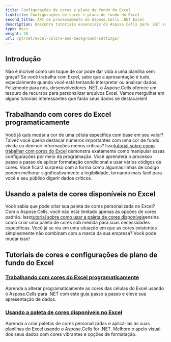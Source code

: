 ```yaml
---
title: Configurações de cores e plano de fundo do Excel
linktitle: Configurações de cores e plano de fundo do Excel
second_title: API de processamento do Aspose.Cells .NET Excel
description: Descubra tutoriais essenciais do Aspose.Cells para .NET sobre cores e configurações de plano de fundo do Excel para otimizar sua apresentação de dados e aumentar o apelo visual.
type: docs
weight: 26
url: /pt/net/excel-colors-and-background-settings/
---
```

## Introdução

Não é incrível como um toque de cor pode dar vida a uma planilha sem graça? Se você trabalha com Excel, sabe que a apresentação é tudo, especialmente quando você está tentando interpretar ou analisar dados. Felizmente para nós, desenvolvedores .NET, o Aspose.Cells oferece um tesouro de recursos para personalizar arquivos Excel. Vamos mergulhar em alguns tutoriais interessantes que farão seus dados se destacarem!

## Trabalhando com cores do Excel programaticamente

Você já quis mudar a cor de uma célula específica com base em seu valor? Talvez você queira destacar números importantes com uma cor de fundo vívida ou diminuir informações menos críticas? Isso[tutorial sobre como trabalhar com cores do Excel](./working-with-excel-colors/) demonstra exatamente como manipular essas configurações por meio da programação. Você aprenderá o processo passo a passo de aplicar formatação condicional e usar vários códigos de cores. Você ficará surpreso com a forma como algumas linhas de código podem melhorar significativamente a legibilidade, tornando mais fácil para você e seu público digerir dados críticos.

## Usando a paleta de cores disponíveis no Excel

 Você sabia que pode criar sua paleta de cores personalizada no Excel? Com o Aspose.Cells, você não está limitado apenas às opções de cores padrão. Isso[tutorial sobre como usar a paleta de cores disponíveis](./using-palette-of-available-colors/)ensina como criar uma paleta de cores sob medida para suas necessidades específicas. Você já se viu em uma situação em que as cores existentes simplesmente não combinam com a marca da sua empresa? Você pode mudar isso!

## Tutoriais de cores e configurações de plano de fundo do Excel
### [Trabalhando com cores do Excel programaticamente](./working-with-excel-colors/)
Aprenda a alterar programaticamente as cores das células do Excel usando o Aspose.Cells para .NET com este guia passo a passo e eleve sua apresentação de dados.
### [Usando a paleta de cores disponíveis no Excel](./using-palette-of-available-colors/)
Aprenda a criar paletas de cores personalizadas e aplicá-las às suas planilhas do Excel usando o Aspose.Cells for .NET. Melhore o apelo visual dos seus dados com cores vibrantes e opções de formatação.